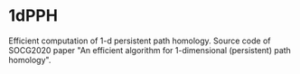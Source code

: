 # 1dPPH
Efficient computation of 1-d persistent path homology. Source code of SOCG2020 paper "An efficient algorithm for 1-dimensional (persistent) path homology".
